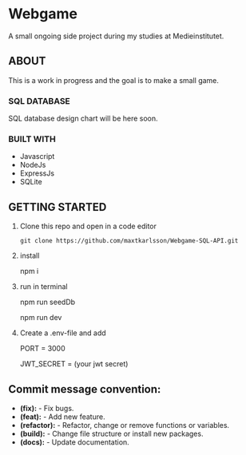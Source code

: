 # Webgame

A small ongoing side project during my studies at Medieinstitutet.

## ABOUT

This is a work in progress and the goal is to make a small game.

### SQL DATABASE

SQL database design chart will be here soon.

### BUILT WITH

- Javascript
- NodeJs
- ExpressJs
- SQLite

## GETTING STARTED

1.  Clone this repo and open in a code editor

        git clone https://github.com/maxtkarlsson/Webgame-SQL-API.git

2.  install

    npm i

3.  run in terminal

    npm run seedDb

    npm run dev

4.  Create a .env-file and add

    PORT = 3000

    JWT_SECRET = (your jwt secret)

## Commit message convention:

- **(fix):** - Fix bugs.
- **(feat):** - Add new feature.
- **(refactor):** - Refactor, change or remove functions or variables.
- **(build):** - Change file structure or install new packages.
- **(docs):** - Update documentation.

